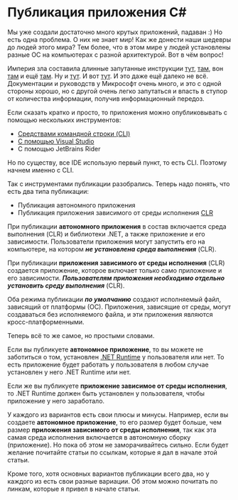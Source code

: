 # Публикация приложения C#
Мы уже создали достаточно много крутых приложений, падаван :) Но есть одна проблема. О них не знает мир!
Как же донести наши шедевры до людей этого мира? Тем более, что в этом мире у людей установлены
разные ОС на компьютерах с разной архитектурой. Вот в чём вопрос!

Империя зла составила длинные запутанные инструкции [тут](https://learn.microsoft.com/ru-ru/dotnet/core/deploying/),
[там](https://learn.microsoft.com/ru-ru/dotnet/core/deploying/ready-to-run), вон [там](https://learn.microsoft.com/en-us/dotnet/core/deploying/single-file/overview?tabs=cli)
и ещё [там](https://learn.microsoft.com/ru-ru/dotnet/core/tools/dotnet-publish). Ну и [тут](https://learn.microsoft.com/ru-ru/dotnet/core/deploying/trimming/trim-self-contained).
И вот [тут](https://learn.microsoft.com/ru-ru/previous-versions/visualstudio/visual-studio-2015/msbuild/msbuild).
И это даже ещё далеко не всё. Документации и руководств у Микрософт очень много, и это с одной стороны хорошо, но с другой
очень легко запутаться и впасть в ступор от количества информации, получив информационный передоз.

Если сказать кратко и просто, то приложения можно опубликовывать с помощью нескольких инструментов:
- [Средствами командной строки (CLI)](How-to-publish-CSharp-app-in-CLI.md)
- [С помощью Visual Studio](How-to-publish-CSharp-App-in-Visual-Studio.md)
- С помощью JetBrains Rider

Но по существу, все IDE использую первый пункт, то есть CLI. Поэтому начнем именно с CLI.

Так с инструментами публикации разобрались. Теперь надо понять, что есть два типа публикации:
- Публикация автономного приложения
- Публикация приложения зависимого от среды исполнения [CLR](Overview-of-CSharp-and-DotNet.md#What_is_CLR)

При публикации **автономного приложения** в состав включается среда выполнения (CLR) и библиотеки .NET, а также приложение 
и его зависимости. Пользователи приложения могут запустить его на компьютере, на котором _**не установлена среда 
выполнения**_ (CLR).

При публикации **приложения зависимого от среды исполнения** (CLR) создается приложение, которое включает только само 
приложение и его зависимости. _**Пользователям приложения необходимо отдельно установить среду выполнения**_ (CLR).

Оба режима публикации _**по умолчанию**_ создают исполняемый файл, зависящий от платформы (ОС).
Приложения, зависящие от среды, могут создаваться без исполняемого файла, и эти приложения являются
кросс-платформенными.

Теперь всё то же самое, но простыми словами.

Если вы публикуете **автономное приложение**, то вы можете не заботиться о том,
установлен [.NET Runtime](Overview-of-CSharp-and-DotNet.md#What_is_DotNet_Runtime) у пользователя или нет.
То есть приложение будет работать у пользователя в любом случае установлен у него .NET Runtime или нет.

Если же вы публикуете **приложение зависимое от среды исполнения**, то .NET Runtime должен быть установлен у пользователя,
чтобы приложение у него заработало.

У каждого из вариантов есть свои плюсы и минусы. Например, если вы создаете **автономное приложение**, то его размер будет 
больше, чем размер **приложения зависимого от среды исполнения**, так как эта самая среда исполнения включается 
в автономную сборку (приложение). Но пока об этом не заморачивайтесь сильно. Если будет желание почитайте статьи по ссылкам, 
которые я дал в начале этой статьи.

Кроме того, хотя основных вариантов публикации всего два, но у каждого из есть свои разные вариации. Об этом можно почитать
по линкам, которые я привел в начале статьи.
